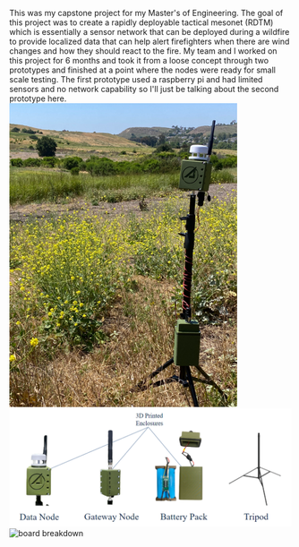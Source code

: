 This was my capstone project for my Master's of Engineering. The goal of this project was to create a rapidly deployable tactical mesonet (RDTM) which is essentially a sensor network that can be deployed during a wildfire to provide localized data that can help alert firefighters when there are wind changes and how they should react to the fire.
My team and I worked on this project for 6 months and took it from a loose concept through two prototypes and finished at a point where the nodes were ready for small scale testing. The first prototype used a raspberry pi and had limited sensors and no network capability so I'll just be talking about the second prototype here.
![PROTOTYPE IMAGE](https://github.com/lukajuci/Engineering-Portfolio/blob/main/images/RDTM/in_use.png)
![components](https://github.com/lukajuci/Engineering-Portfolio/blob/main/images/RDTM/rdtm_breakdown.png)
![board breakdown](https://github.com/lukajuci/Engineering-Portfolio/blob/main/images/RDTM/RAK%20board%20(1).jpg)
